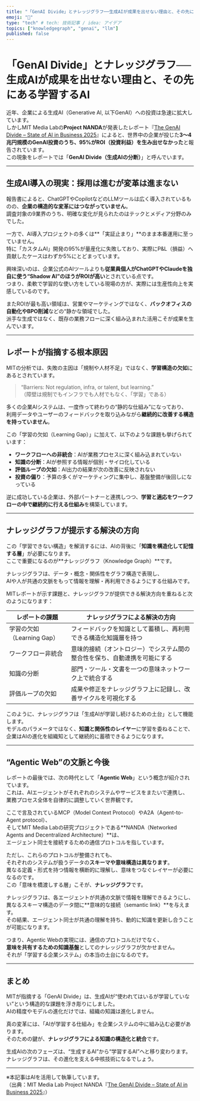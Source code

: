 ```yaml
---
title: "「GenAI Divide」とナレッジグラフ──生成AIが成果を出せない理由と、その先にある学習するAI"
emoji: "🧠"
type: "tech" # tech: 技術記事 / idea: アイデア
topics: ["knowledgegraph", "genai", "llm"]
published: false
---
```


# 「GenAI Divide」とナレッジグラフ──生成AIが成果を出せない理由と、その先にある学習するAI

近年、企業による生成AI（Generative AI, 以下GenAI）への投資は急速に拡大しています。  
しかしMIT Media Labの**Project NANDA**が発表したレポート『[The GenAI Divide – State of AI in Business 2025](https://mlq.ai/media/quarterly_decks/v0.1_State_of_AI_in_Business_2025_Report.pdf)』によると、世界中の企業が投じた**3〜4兆円規模のGenAI投資のうち、95%がROI（投資利益）を生み出せなかった**と報告されています。  
この現象をレポートでは「**GenAI Divide（生成AIの分断）**」と呼んでいます。

---

## 生成AI導入の現実：採用は進むが変革は進まない

報告書によると、ChatGPTやCopilotなどのLLMツールは広く導入されているものの、**企業の構造的な変革にはつながっていません**。  
調査対象の9業界のうち、明確な変化が見られたのはテックとメディア分野のみでした。

一方で、AI導入プロジェクトの多くは**「実証止まり」**のまま本番運用に至っていません。  
特に「カスタムAI」開発の95%が量産化に失敗しており、実際にP&L（損益）へ貢献したケースはわずか5%にとどまっています。

興味深いのは、企業公式のAIツールよりも**従業員個人がChatGPTやClaudeを独自に使う“Shadow AI”のほうがROIが高い**とされている点です。  
つまり、柔軟で学習的な使い方をしている現場の方が、実際には生産性向上を実感しているのです。

またROIが最も高い領域は、営業やマーケティングではなく、**バックオフィスの自動化やBPO削減**などの“静かな領域でした。  
派手な生成ではなく、既存の業務フローに深く組み込まれた活用こそが成果を生んでいます。

---

## レポートが指摘する根本原因

MITの分析では、失敗の主因は「規制や人材不足」ではなく、**学習構造の欠如**にあるとされています。

> “Barriers: Not regulation, infra, or talent, but learning.”  
> （障壁は規制でもインフラでも人材でもなく、「学習」である）

多くの企業AIシステムは、一度作って終わりの“静的な仕組み”になっており、  
利用データやユーザーのフィードバックを取り込みながら**継続的に改善する構造を持っていません**。

この「学習の欠如（Learning Gap）」に加えて、以下のような課題も挙げられています：

- **ワークフローへの非統合**：AIが業務プロセスに深く組み込まれていない
- **知識の分断**：AIが参照する情報が個別・サイロ化している
- **評価ループの欠如**：AI出力の結果が次の改善に反映されない
- **投資の偏り**：予算の多くがマーケティングに集中し、基盤整備が後回しになっている

逆に成功している企業は、外部パートナーと連携しつつ、**学習と適応をワークフローの中で継続的に行える仕組み**を構築しています。

---

## ナレッジグラフが提示する解決の方向

この「学習できない構造」を解消するには、AIの背後に「**知識を構造化して記憶する層**」が必要になります。  
ここで重要になるのが**ナレッジグラフ（Knowledge Graph）**です。

ナレッジグラフは、データ・概念・関係性をグラフ構造で表現し、  
AIや人が共通の文脈をもって情報を理解・再利用できるようにする仕組みです。

MITレポートが示す課題と、ナレッジグラフが提供できる解決方向を重ねると次のようになります：

| レポートの課題             | ナレッジグラフによる解決の方向                                             |
| -------------------------- | -------------------------------------------------------------------------- |
| 学習の欠如（Learning Gap） | フィードバックを知識として蓄積し、再利用できる構造化知識層を持つ           |
| ワークフロー非統合         | 意味的接続（オントロジー）でシステム間の整合性を保ち、自動連携を可能にする |
| 知識の分断                 | 部門・ツール・文書を一つの意味ネットワーク上で統合する                     |
| 評価ループの欠如           | 成果や修正をナレッジグラフ上に記録し、改善サイクルを可視化する             |

このように、ナレッジグラフは「生成AIが学習し続けるための土台」として機能します。  
モデルのパラメータではなく、**知識と関係性のレイヤー**に学習を委ねることで、  
企業はAIの進化を組織知として継続的に蓄積できるようになります。

---

## “Agentic Web”の文脈と今後

レポートの最後では、次の時代として「**Agentic Web**」という概念が紹介されています。  
これは、AIエージェントがそれぞれのシステムやサービスをまたいで連携し、  
業務プロセス全体を自律的に調整していく世界観です。

ここで言及されているMCP（Model Context Protocol）やA2A（Agent-to-Agent protocol）、  
そしてMIT Media Labの研究プロジェクトである**NANDA（Networked Agents and Decentralized Architecture）**は、  
エージェント同士を接続するための通信プロトコルを指しています。

ただし、これらのプロトコルが整備されても、  
それぞれのシステムが扱うデータの**スキーマや意味構造は異なります**。  
異なる定義・形式を持つ情報を横断的に理解し、意味をつなぐレイヤーが必要になるのです。  
この「意味を橋渡しする層」こそが、**ナレッジグラフ**です。

ナレッジグラフは、各エージェントが共通の文脈で情報を理解できるようにし、  
異なるスキーマ構造のデータ間に**意味的な接続（semantic link）**を与えます。  
その結果、エージェント同士が共通の理解を持ち、動的に知識を更新し合うことが可能になります。

つまり、Agentic Webの実現には、通信のプロトコルだけでなく、  
**意味を共有するための知識基盤**としてのナレッジグラフが欠かせません。  
それが「学習する企業システム」の本当の土台になるのです。

---

## まとめ

MITが指摘する「GenAI Divide」は、生成AIが“使われてはいるが学習していない”という構造的な課題を浮き彫りにしました。  
AIの精度やモデルの進化だけでは、組織の知識は進化しません。

真の変革には、「AIが学習する仕組み」を企業システムの中に組み込む必要があります。  
そのための鍵が、**ナレッジグラフによる知識の構造化と統合**です。

生成AIの次のフェーズは、“生成するAI”から“学習するAI”へと移り変わります。  
ナレッジグラフは、その進化を支える中核技術になるでしょう。

---

※本記事はAIを活用して執筆しています。  
（出典：MIT Media Lab Project NANDA『[The GenAI Divide – State of AI in Business 2025](https://mlq.ai/media/quarterly_decks/v0.1_State_of_AI_in_Business_2025_Report.pdf)』）
